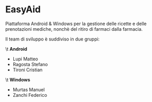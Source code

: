 # EasyAid
Piattaforma Android &amp; Windows per la gestione delle ricette e delle prenotazioni mediche, nonchè del ritiro di farmaci dalla farmacia.

Il team di sviluppo è suddiviso in due gruppi:

\t **Android**
* Lupi Matteo
* Ragosta Stefano
* Tironi Cristian

\t **Windows**
* Murtas Manuel
* Zanchi Federico
